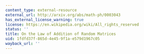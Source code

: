 ```yaml
---
content_type: external-resource
external_url: http://arxiv.org/abs/math-ph/0003043
has_external_license_warning: true
license: https://en.wikipedia.org/wiki/All_rights_reserved
status: ''
title: On the Law of Addition of Random Matrices
uid: 1fdfd37f-865d-4e45-9f1a-e579d1967c05
wayback_url: ''
---
```

